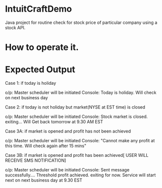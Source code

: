 # IntuitCraftDemo
Java project for routine check for stock price of particular company using a stock API.

# How to operate it.

# Expected Output
Case 1: if today is holiday

o/p: Master scheduler will be initiated
Console: Today is holiday. Will check on next business day

Case 2: if today is not holiday but market(NYSE at EST time) is closed

o/p: Master scheduler will be initiated
Console: Stock market is closed. exiting... Will Get back tomorrow at 9.30 AM EST

Case 3A: if market is opened and profit has not been achieved

o/p: Master scheduler will be initiated
Console: "Cannot make any profit at this time. Will check again after 15 mins"

Case 3B: if market is opened and profit has been achieved[ USER WILL RECEIVE SMS NOTIFICATION]

o/p: Master scheduler will be initiated
Console: Sent message successfully....
Threshold profit achieved. exiting for now. Service will start next on next business day at 9.30 EST